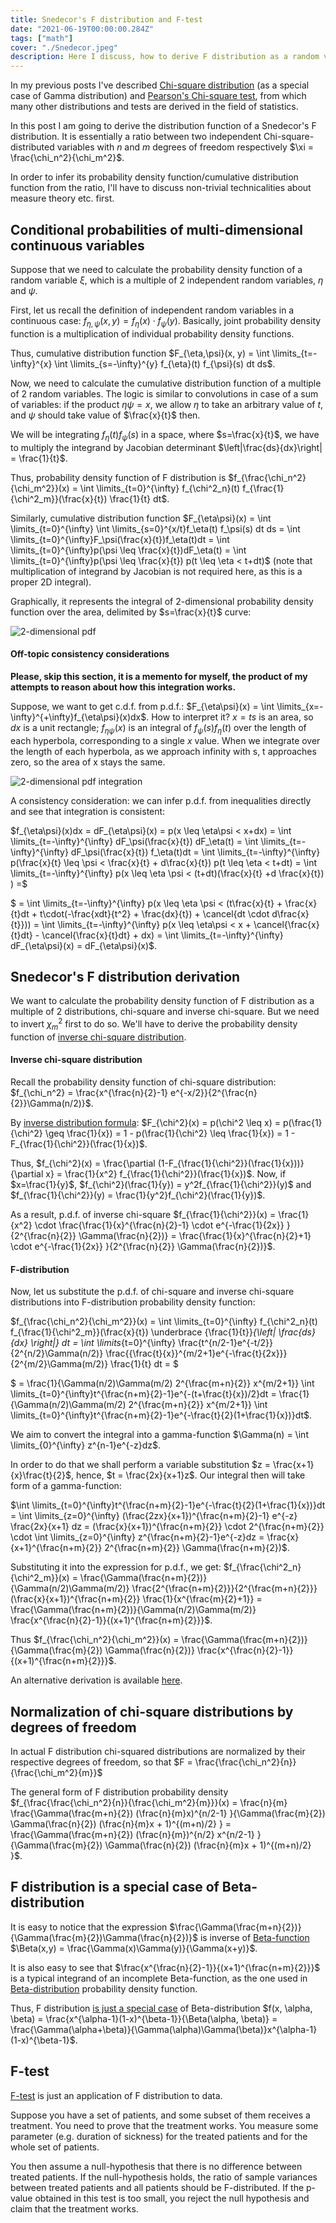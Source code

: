 ```yaml
---
title: Snedecor's F distribution and F-test
date: "2021-06-19T00:00:00.284Z"
tags: ["math"]
cover: "./Snedecor.jpeg"
description: Here I discuss, how to derive F distribution as a random variable, which is a ratio of two independent chi-square disributions. I'll also briefly discuss F-test and ANOVA here.
---
```


In my previous posts I've described [Chi-square distribution](/2021-06-09-1) (as a special case of Gamma distribution) and [Pearson's Chi-square test](/2021-06-17-1), from which many other distributions and tests are derived in the field of statistics.

In this post I am going to derive the distribution function of a Snedecor's F distribution. It is essentially a ratio between two independent Chi-square-distributed variables with $n$ and $m$ degrees of freedom respectively $\xi = \frac{\chi_n^2}{\chi_m^2}$.

In order to infer its probability density function/cumulative distribution function from the ratio, I'll have to discuss non-trivial technicalities about measure theory etc. first.


Conditional probabilities of multi-dimensional continuous variables
-------------------------------------------------------------------

Suppose that we need to calculate the probability density function of a random variable $\xi$, which is a multiple of 2 independent random variables, $\eta$ and $\psi$.

First, let us recall the definition of independent random variables in a continuous case: $f_{\eta, \psi}(x,y) = f_\eta(x) \cdot f_\psi(y)$. Basically, joint probability density function is a multiplication of individual probability density functions.

Thus, cumulative distribution function $F_{\eta,\psi}(x, y) = \int \limits_{t=-\infty}^{x} \int \limits_{s=-\infty}^{y} f_{\eta}(t) f_{\psi}(s) dt ds$.

Now, we need to calculate the cumulative distribution function of a multiple of 2 random variables. The logic is similar to convolutions in case of a sum of variables: if the product $\eta \psi = x$, we allow $\eta$ to take an arbitrary value of $t$, and $\psi$ should take value of $\frac{x}{t}$ then.

We will be integrating $f_{\eta}(t) f_{\psi}(s)$ in a space, where $s=\frac{x}{t}$, we have to multiply the integrand by Jacobian determinant $\left|\frac{ds}{dx}\right| = \frac{1}{t}$. 

Thus, probability density function of F distribution is $f_{\frac{\chi_n^2}{\chi_m^2}}(x) = \int \limits_{t=0}^{\infty} f_{\chi^2_n}(t) f_{\frac{1}{\chi^2_m}}(\frac{x}{t}) \frac{1}{t} dt$.

Similarly, cumulative distribution function $F_{\eta\psi}(x) = \int \limits_{t=0}^{\infty} \int \limits_{s=0}^{x/t}f_\eta(t) f_\psi(s) dt ds = \int \limits_{t=0}^{\infty}F_\psi(\frac{x}{t})f_\eta(t)dt = \int \limits_{t=0}^{\infty}p(\psi \leq \frac{x}{t})dF_\eta(t) = \int \limits_{t=0}^{\infty}p(\psi \leq \frac{x}{t}) p(t \leq \eta < t+dt)$ (note that multiplication of integrand by Jacobian is not required here, as this is a proper 2D integral).

Graphically, it represents the integral of 2-dimensional probability density function over the area, delimited by $s=\frac{x}{t}$ curve:

![2-dimensional pdf](./2_dimensional_pdf.png)

#### Off-topic consistency considerations

**Please, skip this section, it is a memento for myself, the product of my attempts to reason about how this integration works.**

Suppose, we want to get c.d.f. from p.d.f.: $F_{\eta\psi}(x) = \int \limits_{x=-\infty}^{+\infty}f_{\eta\psi}(x)dx$. How to interpret it? $x=ts$ is an area, so $dx$ is a unit rectangle; $f_{\eta\psi}(x)$ is an integral of $f_\psi(s)f_\eta(t)$ over the length of each hyperbola, corresponding to a single $x$ value. When we integrate over the length of each hyperbola, as we approach infinity with s, t approaches zero, so the area of x stays the same.

![2-dimensional pdf integration](2_dimensional_pdf_integration.png)

A consistency consideration: we can infer p.d.f. from inequalities directly and see that integration is consistent:

$f_{\eta\psi}(x)dx = dF_{\eta\psi}(x) = p(x \leq \eta\psi < x+dx) = \int \limits_{t=-\infty}^{\infty} dF_\psi(\frac{x}{t}) dF_\eta(t) = \int \limits_{t=-\infty}^{\infty} dF_\psi(\frac{x}{t}) f_\eta(t)dt = \int \limits_{t=-\infty}^{\infty} p(\frac{x}{t} \leq \psi < \frac{x}{t} + d\frac{x}{t}) p(t \leq \eta < t+dt) = \int \limits_{t=-\infty}^{\infty} p(x \leq \eta \psi < (t+dt)(\frac{x}{t} +d \frac{x}{t}) ) =$

$ = \int \limits_{t=-\infty}^{\infty} p(x \leq \eta \psi < (t\frac{x}{t} + \frac{x}{t}dt + t\cdot(-\frac{xdt}{t^2} + \frac{dx}{t}) + \cancel{dt \cdot d\frac{x}{t}})) = \int \limits_{t=-\infty}^{\infty} p(x \leq \eta\psi < x + \cancel{\frac{x}{t}dt} - \cancel{\frac{x}{t}dt} + dx) = \int \limits_{t=-\infty}^{\infty} dF_{\eta\psi}(x) = dF_{\eta\psi}(x)$.

Snedecor's F distribution derivation
------------------------------------

We want to calculate the probability density function of F distribution as a multiple of 2 distributions, chi-square and inverse chi-square. But we need to invert $\chi_m^2$ first to do so. We'll have to derive the probability density function of [inverse chi-square distribution](https://en.wikipedia.org/wiki/Inverse-chi-squared_distribution).

#### Inverse chi-square distribution

Recall the probability density function of chi-square distribution: $f_{\chi_n^2} = \frac{x^{\frac{n}{2}-1} e^{-x/2}}{2^{\frac{n}{2}}\Gamma(n/2)}$. 

By [inverse distribution formula](https://en.wikipedia.org/wiki/Inverse_distribution): $F_{\chi^2}(x) = p(\chi^2 \leq x) = p(\frac{1}{\chi^2} \geq \frac{1}{x}) = 1 - p(\frac{1}{\chi^2} \leq \frac{1}{x}) = 1 - F_{\frac{1}{\chi^2}}(\frac{1}{x})$. 

Thus, $f_{\chi^2}(x) = \frac{\partial (1-F_{\frac{1}{\chi^2}}(\frac{1}{x}))}{\partial x} = \frac{1}{x^2} f_{\frac{1}{\chi^2}}(\frac{1}{x})$. Now, if $x=\frac{1}{y}$, $f_{\chi^2}(\frac{1}{y}) = y^2f_{\frac{1}{\chi^2}}(y)$ and $f_{\frac{1}{\chi^2}}(y) = \frac{1}{y^2}f_{\chi^2}(\frac{1}{y})$.

As a result, p.d.f. of inverse chi-square $f_{\frac{1}{\chi^2}}(x) = \frac{1}{x^2} \cdot \frac{\frac{1}{x}^{\frac{n}{2}-1} \cdot e^{-\frac{1}{2x}} }{2^{\frac{n}{2}} \Gamma(\frac{n}{2})} = \frac{\frac{1}{x}^{\frac{n}{2}+1} \cdot e^{-\frac{1}{2x}} }{2^{\frac{n}{2}} \Gamma(\frac{n}{2})}$.


#### F-distribution

Now, let us substitute the p.d.f. of chi-square and inverse chi-square distributions into F-distribution probability density function:

$f_{\frac{\chi_n^2}{\chi_m^2}}(x) = \int \limits_{t=0}^{\infty} f_{\chi^2_n}(t) f_{\frac{1}{\chi^2_m}}(\frac{x}{t}) \underbrace {\frac{1}{t}}_{\left| \frac{ds}{dx} \right|} dt = \int \limits_{t=0}^{\infty} \frac{t^{n/2-1}e^{-t/2}}{2^{n/2}\Gamma(n/2)} \frac{{\frac{t}{x}}^{m/2+1}e^{-\frac{t}{2x}}}{2^{m/2}\Gamma(m/2)} \frac{1}{t} dt = $

$ = \frac{1}{\Gamma(n/2)\Gamma(m/2) 2^{\frac{m+n}{2}} x^{m/2+1}} \int \limits_{t=0}^{\infty}t^{\frac{n+m}{2}-1}e^{-(t+\frac{t}{x})/2}dt = \frac{1}{\Gamma(n/2)\Gamma(m/2) 2^{\frac{m+n}{2}} x^{m/2+1}} \int \limits_{t=0}^{\infty}t^{\frac{n+m}{2}-1}e^{-\frac{t}{2}(1+\frac{1}{x})}dt$. 

We aim to convert the integral into a gamma-function $\Gamma(n) = \int \limits_{0}^{\infty} z^{n-1}e^{-z}dz$.

In order to do that we shall perform a variable substitution $z = \frac{x+1}{x}\frac{t}{2}$, hence, $t = \frac{2x}{x+1}z$. Our integral then will take form of a gamma-function: 

$\int \limits_{t=0}^{\infty}t^{\frac{n+m}{2}-1}e^{-\frac{t}{2}(1+\frac{1}{x})}dt = \int \limits_{z=0}^{\infty} (\frac{2zx}{x+1})^{\frac{n+m}{2}-1} e^{-z} \frac{2x}{x+1} dz = (\frac{x}{x+1})^{\frac{n+m}{2}} \cdot 2^{\frac{n+m}{2}} \cdot \int \limits_{z=0}^{\infty} z^{\frac{n+m}{2}-1}e^{-z}dz = \frac{x}{x+1}^{\frac{n+m}{2}} 2^{\frac{n+m}{2}} \Gamma(\frac{n+m}{2})$.

Substituting it into the expression for p.d.f., we get: $f_{\frac{\chi^2_n}{\chi^2_m}}(x) = \frac{\Gamma(\frac{n+m}{2})}{\Gamma(n/2)\Gamma(m/2)} \frac{2^{\frac{n+m}{2}}}{2^{\frac{m+n}{2}}} (\frac{x}{x+1})^{\frac{n+m}{2}} \frac{1}{x^{\frac{m}{2}+1}} = \frac{\Gamma(\frac{n+m}{2})}{\Gamma(n/2)\Gamma(m/2)} \frac{x^{\frac{n}{2}-1}}{(x+1)^{\frac{n+m}{2}}}$.

Thus $f_{\frac{\chi_n^2}{\chi_m^2}}(x) = \frac{\Gamma(\frac{m+n}{2})}{\Gamma(\frac{m}{2}) \Gamma(\frac{n}{2})} \frac{x^{\frac{n}{2}-1}}{(x+1)^{\frac{n+m}{2}}}$.

An alternative derivation is available [here](http://www.milefoot.com/math/stat/pdfc-fdist.htm).

Normalization of chi-square distributions by degrees of freedom
---------------------------------------------------------------

In actual F distribution chi-squared distributions are normalized by their respective degrees of freedom, so that $F = \frac{\frac{\chi_n^2}{n}}{\frac{\chi_m^2}{m}}$

The general form of F distribution probability density $f_{\frac{\frac{\chi_n^2}{n}}{\frac{\chi_m^2}{m}}}(x) = \frac{n}{m} \frac{\Gamma(\frac{m+n}{2}) (\frac{n}{m}x)^{n/2-1} }{\Gamma(\frac{m}{2}) \Gamma(\frac{n}{2}) (\frac{n}{m}x + 1)^{(m+n)/2} } = \frac{\Gamma(\frac{m+n}{2}) (\frac{n}{m})^{n/2} x^{n/2-1} }{\Gamma(\frac{m}{2}) \Gamma(\frac{n}{2}) (\frac{n}{m}x + 1)^{(m+n)/2} }$.


F distribution is a special case of Beta-distribution
-----------------------------------------------------

It is easy to notice that the expression $\frac{\Gamma(\frac{m+n}{2})}{\Gamma(\frac{m}{2})\Gamma(\frac{n}{2})}$ is inverse of [Beta-function](https://en.wikipedia.org/wiki/Beta_function) $\Beta(x,y) = \frac{\Gamma(x)\Gamma(y)}{\Gamma(x+y)}$.

It is also easy to see that $\frac{x^{\frac{n}{2}-1}}{(x+1)^{\frac{n+m}{2}}}$ is a typical integrand of an incomplete Beta-function, as the one used in [Beta-distribution](https://en.wikipedia.org/wiki/Beta_distribution) probability density function.

Thus, F distribution [is just a special case](https://math.stackexchange.com/questions/713626/beta-distribution-to-f-distribution) of Beta-distribution $f(x, \alpha, \beta) = \frac{x^{\alpha-1}(1-x)^{\beta-1}}{\Beta(\alpha, \beta)} = \frac{\Gamma(\alpha+\beta)}{\Gamma(\alpha)\Gamma(\beta)}x^{\alpha-1}(1-x)^{\beta-1}$.


F-test
------
[F-test](https://en.wikipedia.org/wiki/Analysis_of_variance) is just an application of F distribution to data. 

Suppose you have a set of patients, and some subset of them receives a treatment. You need to prove that the treatment works. 
You measure some parameter (e.g. duration of sickness) for the treated patients and for the whole set of patients.

You then assume a null-hypothesis that there is no difference between treated patients. If the null-hypothesis holds, the ratio of sample
variances between treated patients and all patients should be F-distributed. If the p-value obtained in this test is too
small, you reject the null hypothesis and claim that the treatment works.
